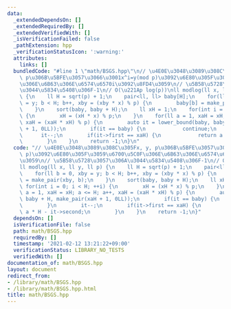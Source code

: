 ```yaml
---
data:
  _extendedDependsOn: []
  _extendedRequiredBy: []
  _extendedVerifiedWith: []
  _isVerificationFailed: false
  _pathExtension: hpp
  _verificationStatusIcon: ':warning:'
  attributes:
    links: []
  bundledCode: "#line 1 \"math/BSGS.hpp\"\n// \u4E0E\u3048\u3089\u308C\u305Fx, y,\
    \ p\u306B\u5BFE\u3057\u3066\u3001x^i=y(mod p)\u3092\u6E80\u305F\u3059\u6700\u5C0F\
    \u306E\u6B63\u306E\u6574\u6570i\u3092\u8FD4\u3059\n// \u5B58\u5728\u3057\u306A\
    \u3044\u5834\u5408\u306F-1\n// O(\u221Ap log(p))\nll modlog(ll x, ll y, ll p)\
    \ {\n    ll H = sqrt(p) + 1;\n    pair<ll, ll> baby[H];\n    for(ll b = 0, xby\
    \ = y; b < H; b++, xby = (xby * x) % p) {\n        baby[b] = make_pair(xby, b);\n\
    \    }\n    sort(baby, baby + H);\n    ll xH = 1;\n    for(int i = 0; i < H; ++i)\
    \ {\n        xH = (xH * x) % p;\n    }\n    for(ll a = 1, xaH = xH; a <= H; a++,\
    \ xaH = (xaH * xH) % p) {\n        auto it = lower_bound(baby, baby + H, make_pair(xaH\
    \ + 1, 0LL));\n        if(it == baby) {\n            continue;\n        }\n  \
    \      it--;\n        if(it->first == xaH) {\n            return a * H - it->second;\n\
    \        }\n    }\n    return -1;\n}\n"
  code: "// \u4E0E\u3048\u3089\u308C\u305Fx, y, p\u306B\u5BFE\u3057\u3066\u3001x^i=y(mod\
    \ p)\u3092\u6E80\u305F\u3059\u6700\u5C0F\u306E\u6B63\u306E\u6574\u6570i\u3092\u8FD4\
    \u3059\n// \u5B58\u5728\u3057\u306A\u3044\u5834\u5408\u306F-1\n// O(\u221Ap log(p))\n\
    ll modlog(ll x, ll y, ll p) {\n    ll H = sqrt(p) + 1;\n    pair<ll, ll> baby[H];\n\
    \    for(ll b = 0, xby = y; b < H; b++, xby = (xby * x) % p) {\n        baby[b]\
    \ = make_pair(xby, b);\n    }\n    sort(baby, baby + H);\n    ll xH = 1;\n   \
    \ for(int i = 0; i < H; ++i) {\n        xH = (xH * x) % p;\n    }\n    for(ll\
    \ a = 1, xaH = xH; a <= H; a++, xaH = (xaH * xH) % p) {\n        auto it = lower_bound(baby,\
    \ baby + H, make_pair(xaH + 1, 0LL));\n        if(it == baby) {\n            continue;\n\
    \        }\n        it--;\n        if(it->first == xaH) {\n            return\
    \ a * H - it->second;\n        }\n    }\n    return -1;\n}"
  dependsOn: []
  isVerificationFile: false
  path: math/BSGS.hpp
  requiredBy: []
  timestamp: '2021-02-12 13:21:22+09:00'
  verificationStatus: LIBRARY_NO_TESTS
  verifiedWith: []
documentation_of: math/BSGS.hpp
layout: document
redirect_from:
- /library/math/BSGS.hpp
- /library/math/BSGS.hpp.html
title: math/BSGS.hpp
---
```

